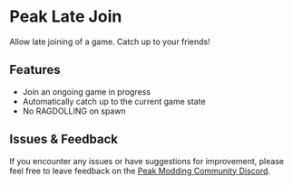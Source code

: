 # Peak Late Join

Allow late joining of a game. Catch up to your friends!

## Features
- Join an ongoing game in progress
- Automatically catch up to the current game state
- No RAGDOLLING on spawn

## Issues & Feedback

If you encounter any issues or have suggestions for improvement, please feel free to leave feedback on the [Peak Modding Community Discord](https://discord.com/channels/1363179626435707082/1418279223126134814).
